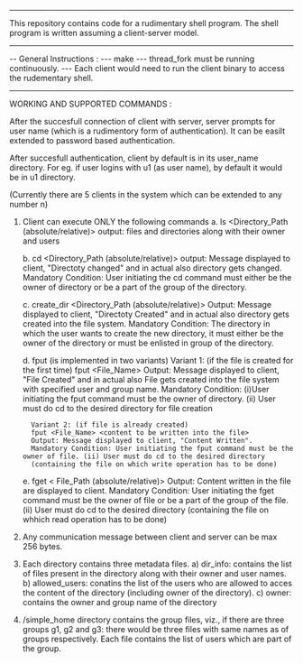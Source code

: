 
****************************************************************
This repository contains code for a rudimentary shell program.
The shell program is written assuming a client-server model.
****************************************************************

-- General Instructions :
--- make
--- thread_fork must be running continuously.
--- Each client would need to run the client binary to access the rudementary shell. 

****************************************************************
WORKING AND SUPPORTED COMMANDS : 

After the succesfull connection of client with server, server prompts for user name (which is a rudimentory form of authentication). It can be easilt extended to password based authentication.

After succesfull authentication, client by default is in its user_name directory. For eg. if user logins with u1 (as user name), by default it would be in u1 directory.

(Currently there are 5 clients in the system which can be extended to any number n)

1. Client can execute ONLY the following commands
   a. ls <Directory_Path (absolute/relative)> 
         output: files and directories along with their owner and users
   
   b. cd <Directory_Path (absolute/relative)> 
         output: Message displayed to client, "Directoty changed" and in actual also directory gets changed.
		 Mandatory Condition: User initiating the cd command must either be the owner of directory or be a part of the group of the directory.
   
   c. create_dir <Directory_Path (absolute/relative)> 
         Output: Message displayed to client, "Directoty Created" and in actual also directory gets created into the file system.
		 Mandatory Condition: The directory in which the user wants to create the new directory, it must either be the owner of the directory or must be 
		 enlisted in group of the directory.
	
	d. fput (is implemented in two variants)
         Variant 1: (if the file is created for the first time)
		 fput <File_Name> <user name> <group name>
		 Output: Message displayed to client, "File Created" and in actual also File gets created into the file system with specified user and group name.
		 Mandatory Condition: (i)User initiating the fput command must be the owner of directory. (ii) User must do cd to the desired directory for file creation
		 
		 Variant 2: (if file is already created)
		 fput <File_Name> <content to be written into the file>
		 Output: Message displayed to client, "Content Written".
		 Mandatory Condition: User initiating the fput command must be the owner of file. (ii) User must do cd to the desired directory 
		 (containing the file on which write operation has to be done)
		  
	e. fget < File_Path (absolute/relative)> 
	    Output: Content written in the file are displayed to client.
        Mandatory Condition: User initiating the fget command must be the owner of file or be a part of the group of the file. (ii) User must do cd 
		to the desired directory (containing the file on whhich read operation has to be done)
		

2. Any communication message between client and server can be max 256 bytes. 

3. Each directory contains three metadata files.
    a) dir_info: contains the list of files present in the directory along with their owner and user names.		
    b) allowed_users: conatins the list of the users who are allowed to acces the content of the directory (including owner of the directory).
    c) owner: contains the owner and group name of the directory
	
4. /simple_home directory contains the group files, viz., if there are three groups g1, g2 and g3: there would be three files with same names as of groups respectively.
    Each file contains the list of users which are part of the group.

